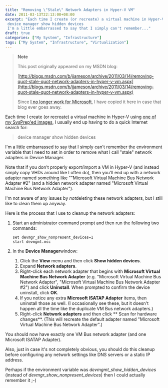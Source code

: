 ```yaml
---
title: "Removing \"Stale\" Network Adapters in Hyper-V VM"
date: 2011-03-13T22:13:00+08:00
excerpt: "Each time I create (or recreate) a virtual machine in Hyper-V using one of my SysPrep'ed images , I usually end up having to do a quick Internet search for: 
 device manager show hidden devices 
 I'm a little embarrassed to say that I simply can't remember..."
draft: true
categories: ["My System", "Infrastructure"]
tags: ["My System", "Infrastructure", "Virtualization"]
---
```


> **Note**
>
> This post originally appeared on my MSDN blog:
>
> [http://blogs.msdn.com/b/jjameson/archive/2011/03/14/removing-quot-stale-quot-network-adapters-in-hyper-v-vm.aspx](http://blogs.msdn.com/b/jjameson/archive/2011/03/14/removing-quot-stale-quot-network-adapters-in-hyper-v-vm.aspx)
>
> Since
> [I no longer work for Microsoft](/blog/jjameson/2011/09/02/last-day-with-microsoft), I have copied it here in case that blog
> ever goes away.

Each time I create (or recreate) a virtual machine in Hyper-V using [one of my SysPrep'ed images](/blog/jjameson/2009/08/13/using-sysprep-ed-vhds-for-new-hyper-v-virtual-machines), I usually end up having to do a quick Internet  search for:

> device manager show hidden devices

I'm a little embarrassed to say that I simply can't remember the environment  variable that I need to set in order to remove what I call "stale" network adapters  in Device Manager.

Note that if you don't properly export/import a VM in Hyper-V (and instead simply  copy VHDs around like I often do), then you'll end up with a network adapter named  something like ""Microsoft Virtual Machine Bus Network Adapter #2" (and a hidden  network adapter named "Microsoft Virtual Machine Bus Network Adapter").

I'm not aware of any issues by *not*deleting these network adapters,  but I still like to clean them up anyway.

Here is the process that I use to cleanup the network adapters:

1. Start an administrator command prompt and then run the following two commands:
   
   ```
   set devmgr_show_nonpresent_devices=1
   start devmgmt.msc
   ```

2. In the **Device Manager**window:
   
   1. Click the **View** menu and then click **Show hidden
      devices**.
   2. Expand **Network adapters**.
   3. Right-click each network adapter that begins with **Microsoft
      Virtual Machine Bus Network Adapter** (e.g. "Microsoft Virtual Machine
      Bus Network Adapter", "Microsoft Virtual Machine Bus Network Adapter #2")
      and click **Uninstall**. When prompted to confirm the device
      uninstall, click **OK**.
   4. If you notice any extra **Microsoft ISATAP Adapter** items,
      then uninstall those as well. (I occasionally see these, but it doesn't
      happen all the time like the duplicate VM Bus network adapters.)
   5. Right-click **Network adapters** and then click **
      Scan for hardware changes**. (This will recreate the default adapter
      named "Microsoft Virtual Machine Bus Network Adapter".)

You should now have exactly one VM Bus network adapter (and one Microsoft ISATAP  Adapter).

Also, just in case it's not completely obvious, you should do this cleanup before  configuring any network settings like DNS servers or a static IP address.

Perhaps if the environment variable was <var>devmgmt_show_hidden_devices</var>  (instead of <var>devmgr_show_nonpresent_devices</var>) then I could actually remember  it ;-)

